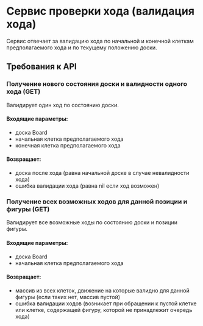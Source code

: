 # Сервис проверки хода (валидация хода)

Сервис отвечает за валидацию хода по начальной и конечной клеткам предполагаемого хода и по текущему положению доски.

## Требования к API

### Получение нового состояния доски и валидности одного хода (GET)

Валидирует один ход по состоянию доски.

#### Входящие параметры:

* доска Board
* начальная клетка предполагаемого хода
* конечная клетка предполагаемого хода

#### Возвращает:

* доска после хода (равна начальной доске в случае невалидности хода)
* ошибка валидации хода (равна nil если ход возможен)

### Получение всех возможных ходов для данной позиции и фигуры (GET)

Валидирует все возможные ходы по состоянию доски и позиции фигуры.

#### Входящие параметры:

* доска Board
* начальная клетка предполагаемого хода

#### Возвращает:

* массив из всех клеток, движение на которые валидно для данной фигуры (если таких нет, массив пустой)
* ошибка валидации ходов (возникает при обращении к пустой клетке или клетке, содержащей фигуру, которой не принадлежит очередь хода)
